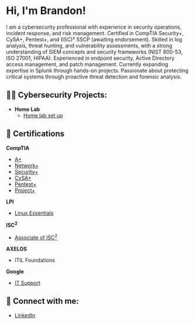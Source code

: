 <h1>Hi, I'm Brandon! </h1>

I am a cybersecurity professional with experience in security operations, incident response, and risk management. Certified in CompTIA Security+, CySA+, Pentest+, and (ISC)² SSCP (awaiting endorsement). Skilled in log analysis, threat hunting, and vulnerability assessments, with a strong understanding of SIEM concepts and security frameworks (NIST 800-53, ISO 27001, HIPAA). Experienced in endpoint security, Active Directory access management, and patch management. Currently expanding expertise in Splunk through hands-on projects. Passionate about protecting critical systems through proactive threat detection and forensic analysis.


<h2>👨‍💻 Cybersecurity Projects:</h2>

- <b>Home Lab</b>
  - [Home lab set up](https://github.com/bkawczynski2017/HomeLabSetUp)

<h2>📝 Certifications</h2>
<b>CompTIA</b>

 - [A+](https://www.credly.com/badges/df7156fa-d9ed-4294-bc68-498cc5cb493e/linked_in_profile)
 - [Network+](https://www.credly.com/badges/496db43e-cfb8-48cb-9148-54e624d52f59/linked_in_profile)
 - [Security+](https://www.credly.com/badges/6e8d3489-d4b9-4b26-87eb-d97b1db3854b/linked_in_profile)
 - [CySA+](https://www.credly.com/badges/f0d62e0d-0d77-4871-a517-c26d3f808843/linked_in_profile)
- [Pentest+](https://www.credly.com/badges/8312eba2-deca-462e-83bb-08c8f9fde3ac/public_url)
 - [Project+](https://www.credly.com/badges/6f00a1a5-8630-434d-b050-5ba1869a32f7/linked_in_profile)

<b>LPI</b>
 - [Linux Essentials](https://cs.lpi.org/caf/Xamman/certification/verify/LPI000610532/urehzcpce7)

<b>ISC<sup>2</sup></b>
 - [Associate of ISC<sup>2</sup>](https://www.credly.com/badges/1039f43c-db6a-4799-874f-1e62383c279e/linked_in_profile)

<b>AXELOS</b>
 - ITIL Foundations

<b>Google</b>
 - [IT Support](https://www.credly.com/badges/57d4790d-7bd6-4f65-9a26-49f6ef387dd7?source=linked_in_profile)

   
 
<h2> 🤳 Connect with me:</h2>


  - [LinkedIn](https://www.linkedin.com/in/brandon-kawczynski-034633205/)

<!--
**joshmadakor1/joshmadakor1** is a ✨ _special_ ✨ repository because its `README.md` (this file) appears on your GitHub profile.

Here are some ideas to get you started:

- 🔭 I’m currently working on ...
- 🌱 I’m currently learning ...
- 👯 I’m looking to collaborate on ...
- 🤔 I’m looking for help with ...
- 💬 Ask me about ...
- 📫 How to reach me: ...
- 😄 Pronouns: ...
- ⚡ Fun fact: ...
-->
